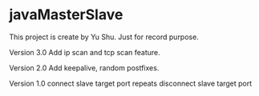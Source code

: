 # javaMasterSlave

This project is create by Yu Shu. Just for record purpose.

Version 3.0
Add ip scan and tcp scan feature.

Version 2.0
Add keepalive, random postfixes.

Version 1.0
connect slave target port repeats
disconnect slave target port